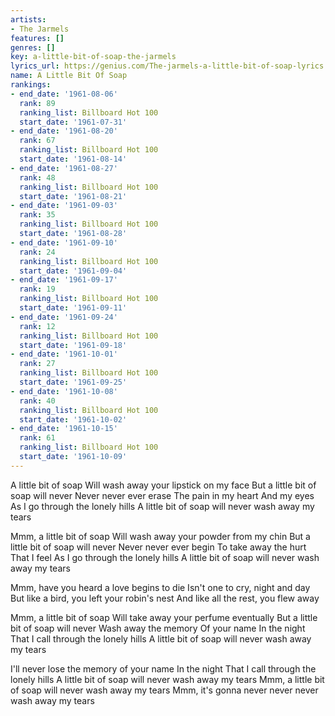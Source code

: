 ```yaml
---
artists:
- The Jarmels
features: []
genres: []
key: a-little-bit-of-soap-the-jarmels
lyrics_url: https://genius.com/The-jarmels-a-little-bit-of-soap-lyrics
name: A Little Bit Of Soap
rankings:
- end_date: '1961-08-06'
  rank: 89
  ranking_list: Billboard Hot 100
  start_date: '1961-07-31'
- end_date: '1961-08-20'
  rank: 67
  ranking_list: Billboard Hot 100
  start_date: '1961-08-14'
- end_date: '1961-08-27'
  rank: 48
  ranking_list: Billboard Hot 100
  start_date: '1961-08-21'
- end_date: '1961-09-03'
  rank: 35
  ranking_list: Billboard Hot 100
  start_date: '1961-08-28'
- end_date: '1961-09-10'
  rank: 24
  ranking_list: Billboard Hot 100
  start_date: '1961-09-04'
- end_date: '1961-09-17'
  rank: 19
  ranking_list: Billboard Hot 100
  start_date: '1961-09-11'
- end_date: '1961-09-24'
  rank: 12
  ranking_list: Billboard Hot 100
  start_date: '1961-09-18'
- end_date: '1961-10-01'
  rank: 27
  ranking_list: Billboard Hot 100
  start_date: '1961-09-25'
- end_date: '1961-10-08'
  rank: 40
  ranking_list: Billboard Hot 100
  start_date: '1961-10-02'
- end_date: '1961-10-15'
  rank: 61
  ranking_list: Billboard Hot 100
  start_date: '1961-10-09'
---
```

A little bit of soap
Will wash away your lipstick on my face
But a little bit of soap will never
Never never ever erase
The pain in my heart
And my eyes
As I go through the lonely hills
A little bit of soap will never wash away my tears

Mmm, a little bit of soap
Will wash away your powder from my chin
But a little bit of soap will never
Never never ever begin
To take away the hurt
That I feel
As I go through the lonely hills
A little bit of soap will never wash away my tears

Mmm, have you heard a love begins to die
Isn't one to cry, night and day
But like a bird, you left your robin's nest
And like all the rest, you flew away

Mmm, a little bit of soap
Will take away your perfume eventually
But a little bit of soap will never
Wash away the memory
Of your name
In the night
That I call through the lonely hills
A little bit of soap will never wash away my tears

I'll never lose the memory of your name
In the night
That I call through the lonely hills
A little bit of soap will never wash away my tears
Mmm, a little bit of soap will never wash away my tears
Mmm, it's gonna never never never wash away my tears
